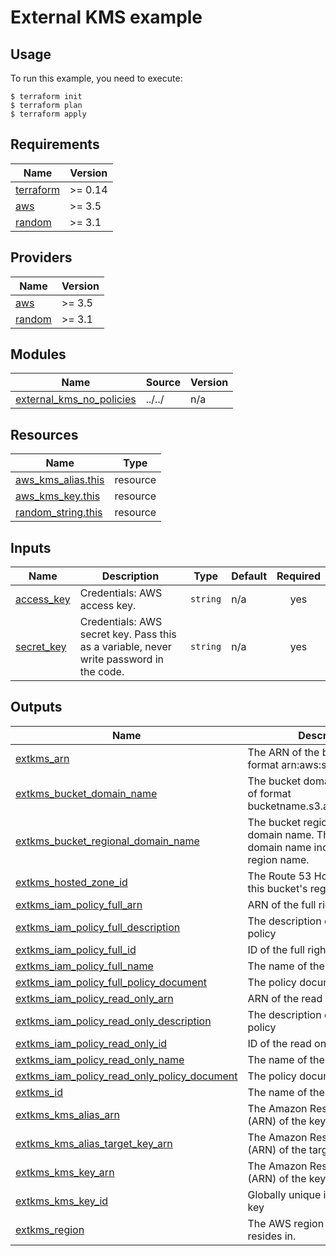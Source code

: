 # External KMS example

## Usage

To run this example, you need to execute:

```
$ terraform init
$ terraform plan
$ terraform apply
```

<!-- BEGINNING OF PRE-COMMIT-TERRAFORM DOCS HOOK -->
## Requirements

| Name | Version |
|------|---------|
| <a name="requirement_terraform"></a> [terraform](#requirement\_terraform) | >= 0.14 |
| <a name="requirement_aws"></a> [aws](#requirement\_aws) | >= 3.5 |
| <a name="requirement_random"></a> [random](#requirement\_random) | >= 3.1 |

## Providers

| Name | Version |
|------|---------|
| <a name="provider_aws"></a> [aws](#provider\_aws) | >= 3.5 |
| <a name="provider_random"></a> [random](#provider\_random) | >= 3.1 |

## Modules

| Name | Source | Version |
|------|--------|---------|
| <a name="module_external_kms_no_policies"></a> [external\_kms\_no\_policies](#module\_external\_kms\_no\_policies) | ../../ | n/a |

## Resources

| Name | Type |
|------|------|
| [aws_kms_alias.this](https://registry.terraform.io/providers/hashicorp/aws/latest/docs/resources/kms_alias) | resource |
| [aws_kms_key.this](https://registry.terraform.io/providers/hashicorp/aws/latest/docs/resources/kms_key) | resource |
| [random_string.this](https://registry.terraform.io/providers/hashicorp/random/latest/docs/resources/string) | resource |

## Inputs

| Name | Description | Type | Default | Required |
|------|-------------|------|---------|:--------:|
| <a name="input_access_key"></a> [access\_key](#input\_access\_key) | Credentials: AWS access key. | `string` | n/a | yes |
| <a name="input_secret_key"></a> [secret\_key](#input\_secret\_key) | Credentials: AWS secret key. Pass this as a variable, never write password in the code. | `string` | n/a | yes |

## Outputs

| Name | Description |
|------|-------------|
| <a name="output_extkms_arn"></a> [extkms\_arn](#output\_extkms\_arn) | The ARN of the bucket. Will be of format arn:aws:s3:::bucketname. |
| <a name="output_extkms_bucket_domain_name"></a> [extkms\_bucket\_domain\_name](#output\_extkms\_bucket\_domain\_name) | The bucket domain name. Will be of format bucketname.s3.amazonaws.com. |
| <a name="output_extkms_bucket_regional_domain_name"></a> [extkms\_bucket\_regional\_domain\_name](#output\_extkms\_bucket\_regional\_domain\_name) | The bucket region-specific domain name. The bucket domain name including the region name. |
| <a name="output_extkms_hosted_zone_id"></a> [extkms\_hosted\_zone\_id](#output\_extkms\_hosted\_zone\_id) | The Route 53 Hosted Zone ID for this bucket's region. |
| <a name="output_extkms_iam_policy_full_arn"></a> [extkms\_iam\_policy\_full\_arn](#output\_extkms\_iam\_policy\_full\_arn) | ARN of the full right policy |
| <a name="output_extkms_iam_policy_full_description"></a> [extkms\_iam\_policy\_full\_description](#output\_extkms\_iam\_policy\_full\_description) | The description of the full right policy |
| <a name="output_extkms_iam_policy_full_id"></a> [extkms\_iam\_policy\_full\_id](#output\_extkms\_iam\_policy\_full\_id) | ID of the full right policy |
| <a name="output_extkms_iam_policy_full_name"></a> [extkms\_iam\_policy\_full\_name](#output\_extkms\_iam\_policy\_full\_name) | The name of the full right policy |
| <a name="output_extkms_iam_policy_full_policy_document"></a> [extkms\_iam\_policy\_full\_policy\_document](#output\_extkms\_iam\_policy\_full\_policy\_document) | The policy document |
| <a name="output_extkms_iam_policy_read_only_arn"></a> [extkms\_iam\_policy\_read\_only\_arn](#output\_extkms\_iam\_policy\_read\_only\_arn) | ARN of the read only policy |
| <a name="output_extkms_iam_policy_read_only_description"></a> [extkms\_iam\_policy\_read\_only\_description](#output\_extkms\_iam\_policy\_read\_only\_description) | The description of the read only policy |
| <a name="output_extkms_iam_policy_read_only_id"></a> [extkms\_iam\_policy\_read\_only\_id](#output\_extkms\_iam\_policy\_read\_only\_id) | ID of the read only policy |
| <a name="output_extkms_iam_policy_read_only_name"></a> [extkms\_iam\_policy\_read\_only\_name](#output\_extkms\_iam\_policy\_read\_only\_name) | The name of the read only policy |
| <a name="output_extkms_iam_policy_read_only_policy_document"></a> [extkms\_iam\_policy\_read\_only\_policy\_document](#output\_extkms\_iam\_policy\_read\_only\_policy\_document) | The policy document |
| <a name="output_extkms_id"></a> [extkms\_id](#output\_extkms\_id) | The name of the bucket. |
| <a name="output_extkms_kms_alias_arn"></a> [extkms\_kms\_alias\_arn](#output\_extkms\_kms\_alias\_arn) | The Amazon Resource Name (ARN) of the key alias |
| <a name="output_extkms_kms_alias_target_key_arn"></a> [extkms\_kms\_alias\_target\_key\_arn](#output\_extkms\_kms\_alias\_target\_key\_arn) | The Amazon Resource Name (ARN) of the target key identifier |
| <a name="output_extkms_kms_key_arn"></a> [extkms\_kms\_key\_arn](#output\_extkms\_kms\_key\_arn) | The Amazon Resource Name (ARN) of the key |
| <a name="output_extkms_kms_key_id"></a> [extkms\_kms\_key\_id](#output\_extkms\_kms\_key\_id) | Globally unique identifier for the key |
| <a name="output_extkms_region"></a> [extkms\_region](#output\_extkms\_region) | The AWS region this bucket resides in. |
<!-- END OF PRE-COMMIT-TERRAFORM DOCS HOOK -->

